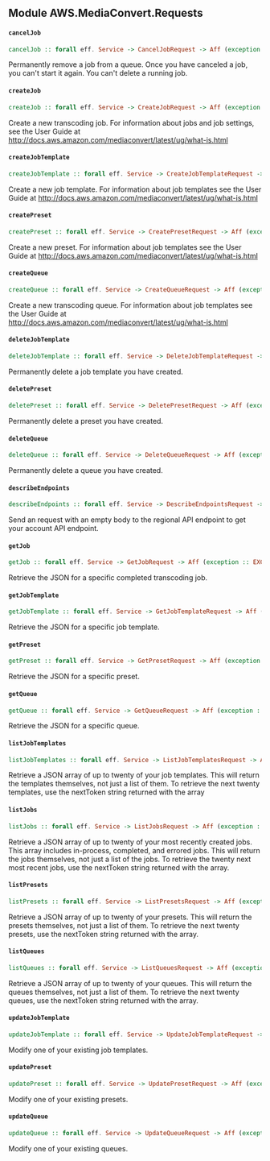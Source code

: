 ## Module AWS.MediaConvert.Requests

#### `cancelJob`

``` purescript
cancelJob :: forall eff. Service -> CancelJobRequest -> Aff (exception :: EXCEPTION | eff) CancelJobResponse
```

Permanently remove a job from a queue. Once you have canceled a job, you can't start it again. You can't delete a running job.

#### `createJob`

``` purescript
createJob :: forall eff. Service -> CreateJobRequest -> Aff (exception :: EXCEPTION | eff) CreateJobResponse
```

Create a new transcoding job. For information about jobs and job settings, see the User Guide at http://docs.aws.amazon.com/mediaconvert/latest/ug/what-is.html

#### `createJobTemplate`

``` purescript
createJobTemplate :: forall eff. Service -> CreateJobTemplateRequest -> Aff (exception :: EXCEPTION | eff) CreateJobTemplateResponse
```

Create a new job template. For information about job templates see the User Guide at http://docs.aws.amazon.com/mediaconvert/latest/ug/what-is.html

#### `createPreset`

``` purescript
createPreset :: forall eff. Service -> CreatePresetRequest -> Aff (exception :: EXCEPTION | eff) CreatePresetResponse
```

Create a new preset. For information about job templates see the User Guide at http://docs.aws.amazon.com/mediaconvert/latest/ug/what-is.html

#### `createQueue`

``` purescript
createQueue :: forall eff. Service -> CreateQueueRequest -> Aff (exception :: EXCEPTION | eff) CreateQueueResponse
```

Create a new transcoding queue. For information about job templates see the User Guide at http://docs.aws.amazon.com/mediaconvert/latest/ug/what-is.html

#### `deleteJobTemplate`

``` purescript
deleteJobTemplate :: forall eff. Service -> DeleteJobTemplateRequest -> Aff (exception :: EXCEPTION | eff) DeleteJobTemplateResponse
```

Permanently delete a job template you have created.

#### `deletePreset`

``` purescript
deletePreset :: forall eff. Service -> DeletePresetRequest -> Aff (exception :: EXCEPTION | eff) DeletePresetResponse
```

Permanently delete a preset you have created.

#### `deleteQueue`

``` purescript
deleteQueue :: forall eff. Service -> DeleteQueueRequest -> Aff (exception :: EXCEPTION | eff) DeleteQueueResponse
```

Permanently delete a queue you have created.

#### `describeEndpoints`

``` purescript
describeEndpoints :: forall eff. Service -> DescribeEndpointsRequest -> Aff (exception :: EXCEPTION | eff) DescribeEndpointsResponse
```

Send an request with an empty body to the regional API endpoint to get your account API endpoint.

#### `getJob`

``` purescript
getJob :: forall eff. Service -> GetJobRequest -> Aff (exception :: EXCEPTION | eff) GetJobResponse
```

Retrieve the JSON for a specific completed transcoding job.

#### `getJobTemplate`

``` purescript
getJobTemplate :: forall eff. Service -> GetJobTemplateRequest -> Aff (exception :: EXCEPTION | eff) GetJobTemplateResponse
```

Retrieve the JSON for a specific job template.

#### `getPreset`

``` purescript
getPreset :: forall eff. Service -> GetPresetRequest -> Aff (exception :: EXCEPTION | eff) GetPresetResponse
```

Retrieve the JSON for a specific preset.

#### `getQueue`

``` purescript
getQueue :: forall eff. Service -> GetQueueRequest -> Aff (exception :: EXCEPTION | eff) GetQueueResponse
```

Retrieve the JSON for a specific queue.

#### `listJobTemplates`

``` purescript
listJobTemplates :: forall eff. Service -> ListJobTemplatesRequest -> Aff (exception :: EXCEPTION | eff) ListJobTemplatesResponse
```

Retrieve a JSON array of up to twenty of your job templates. This will return the templates themselves, not just a list of them. To retrieve the next twenty templates, use the nextToken string returned with the array

#### `listJobs`

``` purescript
listJobs :: forall eff. Service -> ListJobsRequest -> Aff (exception :: EXCEPTION | eff) ListJobsResponse
```

Retrieve a JSON array of up to twenty of your most recently created jobs. This array includes in-process, completed, and errored jobs. This will return the jobs themselves, not just a list of the jobs. To retrieve the twenty next most recent jobs, use the nextToken string returned with the array.

#### `listPresets`

``` purescript
listPresets :: forall eff. Service -> ListPresetsRequest -> Aff (exception :: EXCEPTION | eff) ListPresetsResponse
```

Retrieve a JSON array of up to twenty of your presets. This will return the presets themselves, not just a list of them. To retrieve the next twenty presets, use the nextToken string returned with the array.

#### `listQueues`

``` purescript
listQueues :: forall eff. Service -> ListQueuesRequest -> Aff (exception :: EXCEPTION | eff) ListQueuesResponse
```

Retrieve a JSON array of up to twenty of your queues. This will return the queues themselves, not just a list of them. To retrieve the next twenty queues, use the nextToken string returned with the array.

#### `updateJobTemplate`

``` purescript
updateJobTemplate :: forall eff. Service -> UpdateJobTemplateRequest -> Aff (exception :: EXCEPTION | eff) UpdateJobTemplateResponse
```

Modify one of your existing job templates.

#### `updatePreset`

``` purescript
updatePreset :: forall eff. Service -> UpdatePresetRequest -> Aff (exception :: EXCEPTION | eff) UpdatePresetResponse
```

Modify one of your existing presets.

#### `updateQueue`

``` purescript
updateQueue :: forall eff. Service -> UpdateQueueRequest -> Aff (exception :: EXCEPTION | eff) UpdateQueueResponse
```

Modify one of your existing queues.


